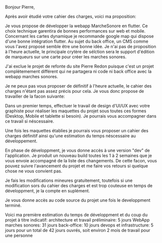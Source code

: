 Bonjour Pierre,

Après avoir étudié votre cahier des charges, voici ma proposition:

Je vous propose de développer la webapp MarcheSonore en flutter. Ce choix technique garentira de bonnes performances sur web et mobile.
Concernant les cartes dynamique je recommande google map qui dispose d'une bonne intégration flutter.
Au sujet du back office, un CMS comme vous l'avez proposé semble être une bonne idée. Je n'ai pas de proposition à l'heure actuelle, le principale crytère de sélction sera le support d'édition de marqueurs sur une carte pour créer les marches sonores.

J'ai exclue le projet de refonte du site Pierre Redon puisque c'est un projet complétemement différent qui ne partagera ni code ni back office avec la webapp marches sonores.

Je ne peux pas vous proposer de définitif à l'heure actuelle, le cahier des charges n'étant pas assez précis pour cela. Je vous donc propose de travailler de la facon suivante:

Dans un premier temps, effectuer le travail de design d'UI/UX avec votre graphiste pour réaliser les maquettes du projet sous toutes ces formes (Desktop, Mobile et tablette si besoin). Je pourrais vous accompagner dans ce travail si néscessaire.

Une fois les maquettes établies je pourrais vous proposer un cahier des charges définitif ainsi qu'une estimation du temps néscessaire au développement.

En phase de développment, je vous donne accès à une version "dev" de l'application. Je produit un nouveau build toutes les 1 à 2 semaines que je vous envoie accompagné de la liste des changements. De cette facon, vous pouvez suivre l'avancement du projet et me faire vos retours si quelque chose ne vous convient pas.

Je fais les modifications mineures gratuitement, toutefois si une modification sors du cahier des charges et est trop couteuse en temps de développment, je la compte en suplément.

Je vous donne accès au code source du projet une fois le developpment terminé.

Voici ma première estimation du temps de développment et du coup du projet à titre indicatif:
architecture et travail préliminaire: 5 jours
WebApp marches sonores: 31 jours
back-office: 10 jours
devops et infrastructure: 5 jours
pour un total de 42 jours ouvrés, soit environ 2 mois de travail pour une personne
